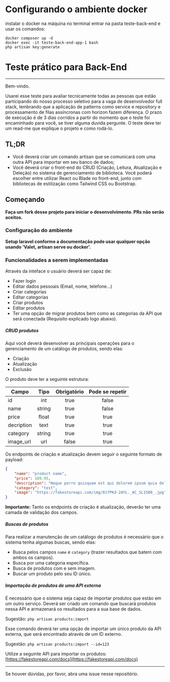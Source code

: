 # Configurando o ambiente docker

instalar o docker na máquina
no terminal entrar na pasta teste-back-end e usar os comandos:

    docker composer up -d
    docker exec -it teste-back-end-app-1 bash
    php artisan key:generate



# Teste prático para Back-End 
***

Bem-vindo.

Usarei esse teste para avaliar tecnicamente todas as pessoas que estão participando do nosso processo seletivo para a vaga de desenvolvedor full stack, lembrando que a aplicação de patterns como service e repository e processamento de filas assíncronas com horizon fazem diferença. O prazo de execução é de 3 dias corridos a partir do momento que o teste foi encaminhado para você, se tiver alguma duvida pergunte. O teste deve ter um read-me que explique o projeto e como rodá-lo.

## TL;DR

- Você deverá criar um comando artisan que se comunicará com uma outra API para importar em seu banco de dados;
- Você deverá criar o front-end do CRUD (Criação, Leitura, Atualização e Deleção) no sistema de gerenciamento de biblioteca. Você poderá escolher entre utilizar React ou Blade no front-end, junto com bibliotecas de estilização como Tailwind CSS ou Bootstrap.

## Começando

**Faça um fork desse projeto para iniciar o desenvolvimento. PRs não serão aceitos.**

### Configuração do ambiente

**Setup laravel conforme a documentação pode usar qualquer opção usando 'Valet, artisan serve ou docker'.**

### Funcionalidades a serem implementadas

Através da inteface o usuário deverá ser capaz de:
- Fazer login
- Editar dados pessoais (Email, nome, telefone...)
- Criar categorias
- Editar categorias
- Criar produtos
- Editar produtos
- Ter uma opção de migrar produtos bem como as categorias da API que será conectada (Requisito explicado logo abaixo).

##### CRUD produtos

Aqui você deverá desenvolver as principais operações para o gerenciamento de um catálogo de produtos, sendo elas:

- Criação
- Atualização
- Exclusão

O produto deve ter a seguinte estrutura:

Campo       | Tipo      | Obrigatório   | Pode se repetir
----------- | :------:  | :------:      | :------:
id          | int       | true          | false
name        | string    | true          | false        
price       | float     | true          | true
decription  | text      | true          | true
category    | string    | true          | true
image_url   | url       | false         | true

Os endpoints de criação e atualização devem seguir o seguinte formato de payload:

```json
{
    "name": "product name",
    "price": 109.95,
    "description": "Neque porro quisquam est qui dolorem ipsum quia dolor sit amet, consectetur, adipisci velit...",
    "category": "test",
    "image": "https://fakestoreapi.com/img/81fPKd-2AYL._AC_SL1500_.jpg"
}
```

**Importante:** Tanto os endpoints de criação é atualização, deverão ter uma camada de validação dos campos.

##### Buscas de produtos

Para realizar a manutenção de um catálogo de produtos é necessário que o sistema tenha algumas buscas, sendo elas:

- Busca pelos campos `name` e `category` (trazer resultados que batem com ambos os campos).
- Busca por uma categoria específica.
- Busca de produtos com e sem imagem.
- Buscar um produto pelo seu ID único.

##### Importação de produtos de uma API externa

É necessário que o sistema seja capaz de importar produtos que estão em um outro serviço. Deverá ser criado um comando que buscará produtos nessa API e armazenará os resultados para a sua base de dados. 

Sugestão: `php artisan products:import`

Esse comando deverá ter uma opção de importar um único produto da API externa, que será encontrado através de um ID externo.

Sugestão: `php artisan products:import --id=123`

Utilize a seguinte API para importar os produtos: [https://fakestoreapi.com/docs](https://fakestoreapi.com/docs)

---

Se houver dúvidas, por favor, abra uma issue nesse repositório.
